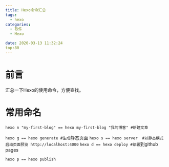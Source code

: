 ```yaml
---
title: Hexo命令汇总
tags:
  - hexo
categories:
  - 软件
  - Hexo

date: 2020-03-13 11:32:24
top:80
---
```




# 前言

汇总一下Hexo的使用命令，方便查找。

<!--more-->

# 常用命名

`hexo n "my-first-blog" == hexo my-first-blog "我的博客" #新建文章`

`hexo g == hexo generate #生成`静态页面
`hexo s == hexo server  #以静态模式启动页面预览 http://localhost:4000`
`hexo d == hexo deploy #部署`到github pages



`hexo p == hexo publish`